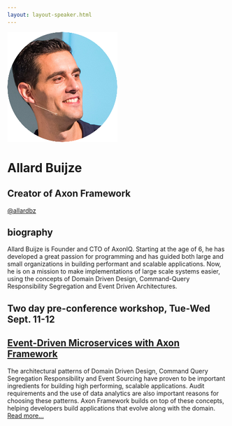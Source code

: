 ```yaml
---
layout: layout-speaker.html
---
```


<div class="container section featured-speaker">
  <div class="row">
    <div class="col-xs-12 col-sm-2 img-container">
      <img class="speaker-page-img" src="../img/speakers/Allard-Buijze-ON.png">
    </div>
    <div class="col-xs-12 col-sm-10 copy-container">
      <h1 class="speaker-header">Allard Buijze</h1>
      <h2 class="speaker-subtitle">Creator of Axon Framework</h2>
      <p class="copy"><a class="speaker-handle" href="https://twitter.com/allardbz" target="_blank">@allardbz</a></p>
      <h2 class="speaker-subheader"><strong>biography</strong></h2>
      <p class="copy">Allard Buijze is Founder and CTO of AxonIQ. Starting at the age of 6, he has developed a great passion for programming and has guided both large and small organizations in building performant and scalable applications. Now, he is on a mission to make implementations of large scale systems easier, using the concepts of Domain Driven Design, Command-Query Responsibility Segregation and Event Driven Architectures.</p>
      <h2 class="conference-emphasis">Two day pre-conference workshop, Tue-Wed Sept. 11-12</h2>
      <h2 class="speaker-subheader"><a href="../workshops/event-driven-microservices-with-axon-framework.html">Event-Driven Microservices with Axon Framework</a></h2>
      <p class="copy">The architectural patterns of Domain Driven Design, Command Query Segregation Responsibility and Event Sourcing have proven to be important ingredients for building high performing, scalable applications. Audit requirements and the use of data analytics are also important reasons for choosing these patterns. Axon Framework builds on top of these concepts, helping developers build applications that evolve along with the domain. <a href="../workshops/event-driven-microservices-with-axon-framework.html">Read more...</a></p>
      <!--<a class="btn" href="https://ti.to/explore-ddd-conference/2017">Buy Tickets</a>-->
    </div>
  </div>
</div>